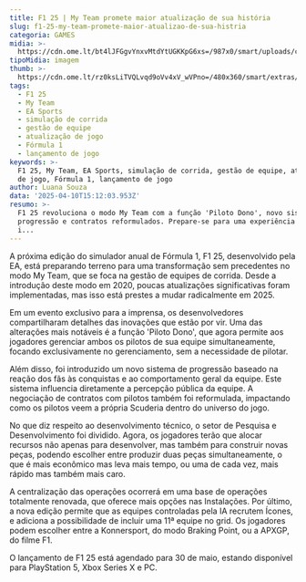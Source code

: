 ```yaml
---
title: F1 25 | My Team promete maior atualização de sua história
slug: f1-25-my-team-promete-maior-atualizao-de-sua-histria
categoria: GAMES
midia: >-
  https://cdn.ome.lt/bt4lJFGgvYnxvMtdYtUGKKpG6xs=/987x0/smart/uploads/conteudo/fotos/imagem_2025-04-09_181233549.png
tipoMidia: imagem
thumb: >-
  https://cdn.ome.lt/rz0ksLiTVQLvqd9oVv4xV_wVPno=/480x360/smart/extras/conteudos/imagem_2025-04-09_181229821.png
tags:
  - F1 25
  - My Team
  - EA Sports
  - simulação de corrida
  - gestão de equipe
  - atualização de jogo
  - Fórmula 1
  - lançamento de jogo
keywords: >-
  F1 25, My Team, EA Sports, simulação de corrida, gestão de equipe, atualização
  de jogo, Fórmula 1, lançamento de jogo
author: Luana Souza
data: '2025-04-10T15:12:03.953Z'
resumo: >-
  F1 25 revoluciona o modo My Team com a função 'Piloto Dono', novo sistema de
  progressão e contratos reformulados. Prepare-se para uma experiência de gestão
  i...
---
```


A próxima edição do simulador anual de Fórmula 1, F1 25, desenvolvido pela EA, está preparando terreno para uma transformação sem precedentes no modo My Team, que se foca na gestão de equipes de corrida. Desde a introdução deste modo em 2020, poucas atualizações significativas foram implementadas, mas isso está prestes a mudar radicalmente em 2025.

Em um evento exclusivo para a imprensa, os desenvolvedores compartilharam detalhes das inovações que estão por vir. Uma das alterações mais notáveis é a função 'Piloto Dono', que agora permite aos jogadores gerenciar ambos os pilotos de sua equipe simultaneamente, focando exclusivamente no gerenciamento, sem a necessidade de pilotar.

Além disso, foi introduzido um novo sistema de progressão baseado na reação dos fãs às conquistas e ao comportamento geral da equipe. Este sistema influencia diretamente a percepção pública da equipe. A negociação de contratos com pilotos também foi reformulada, impactando como os pilotos veem a própria Scuderia dentro do universo do jogo.

No que diz respeito ao desenvolvimento técnico, o setor de Pesquisa e Desenvolvimento foi dividido. Agora, os jogadores terão que alocar recursos não apenas para desenvolver, mas também para construir novas peças, podendo escolher entre produzir duas peças simultaneamente, o que é mais econômico mas leva mais tempo, ou uma de cada vez, mais rápido mas também mais caro.

A centralização das operações ocorrerá em uma base de operações totalmente renovada, que oferece mais opções nas Instalações. Por último, a nova edição permite que as equipes controladas pela IA recrutem Ícones, e adiciona a possibilidade de incluir uma 11ª equipe no grid. Os jogadores podem escolher entre a Konnersport, do modo Braking Point, ou a APXGP, do filme F1.

O lançamento de F1 25 está agendado para 30 de maio, estando disponível para PlayStation 5, Xbox Series X e PC.
